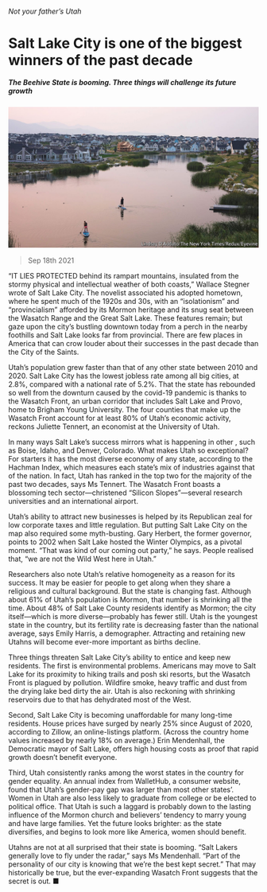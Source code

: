 ###### Not your father’s Utah

# Salt Lake City is one of the biggest winners of the past decade 

##### The Beehive State is booming. Three things will challenge its future growth 

![image](images/20210918_USP004_0.jpg) 

> Sep 18th 2021 

“IT LIES PROTECTED behind its rampart mountains, insulated from the stormy physical and intellectual weather of both coasts,” Wallace Stegner wrote of Salt Lake City. The novelist associated his adopted hometown, where he spent much of the 1920s and 30s, with an “isolationism” and “provincialism” afforded by its Mormon heritage and its snug seat between the Wasatch Range and the Great Salt Lake. These features remain; but gaze upon the city’s bustling downtown today from a perch in the nearby foothills and Salt Lake looks far from provincial. There are few places in America that can crow louder about their successes in the past decade than the City of the Saints.

Utah’s population grew faster than that of any other state between 2010 and 2020. Salt Lake City has the lowest jobless rate among all big cities, at 2.8%, compared with a national rate of 5.2%. That the state has rebounded so well from the downturn caused by the covid-19 pandemic is thanks to the Wasatch Front, an urban corridor that includes Salt Lake and Provo, home to Brigham Young University. The four counties that make up the Wasatch Front account for at least 80% of Utah’s economic activity, reckons Juliette Tennert, an economist at the University of Utah.


In many ways Salt Lake’s success mirrors what is happening in other , such as Boise, Idaho, and Denver, Colorado. What makes Utah so exceptional? For starters it has the most diverse economy of any state, according to the Hachman Index, which measures each state’s mix of industries against that of the nation. In fact, Utah has ranked in the top two for the majority of the past two decades, says Ms Tennert. The Wasatch Front boasts a blossoming tech sector—christened “Silicon Slopes”—several research universities and an international airport.

Utah’s ability to attract new businesses is helped by its Republican zeal for low corporate taxes and little regulation. But putting Salt Lake City on the map also required some myth-busting. Gary Herbert, the former governor, points to 2002 when Salt Lake hosted the Winter Olympics, as a pivotal moment. “That was kind of our coming­ out party,” he says. People realised that, “we are not the Wild West here in Utah.”

Researchers also note Utah’s relative homogeneity as a reason for its success. It may be easier for people to get along when they share a religious and cultural background. But the state is changing fast. Although about 61% of Utah’s population is Mormon, that number is shrinking all the time. About 48% of Salt Lake County residents identify as Mormon; the city itself—which is more diverse—probably has fewer still. Utah is the youngest state in the country, but its fertility rate is decreasing faster than the national average, says Emily Harris, a demographer. Attracting and retaining new Utahns will become ever-more important as births decline.

Three things threaten Salt Lake City’s ability to entice and keep new residents. The first is environmental problems. Americans may move to Salt Lake for its proximity to hiking trails and posh ski resorts, but the Wasatch Front is plagued by pollution. Wildfire smoke, heavy traffic and dust from the drying lake bed dirty the air. Utah is also reckoning with shrinking reservoirs due to  that has dehydrated most of the West.

Second, Salt Lake City is becoming unaffordable for many long-time residents. House prices have surged by nearly 25% since August of 2020, according to Zillow, an online-listings platform. (Across the country home values increased by nearly 18% on average.) Erin Mendenhall, the Democratic mayor of Salt Lake, offers high housing costs as proof that rapid growth doesn’t benefit everyone.

Third, Utah consistently ranks among the worst states in the country for gender equality. An annual index from WalletHub, a consumer website, found that Utah’s gender-pay gap was larger than most other states’. Women in Utah are also less likely to graduate from college or be elected to political office. That Utah is such a laggard is probably down to the lasting influence of the Mormon church and believers’ tendency to marry young and have large families. Yet the future looks brighter: as the state diversifies, and begins to look more like America, women should benefit.

Utahns are not at all surprised that their state is booming. “Salt Lakers generally love to fly under the radar,” says Ms Mendenhall. “Part of the personality of our city is knowing that we’re the best kept secret.” That may historically be true, but the ever-expanding Wasatch Front suggests that the secret is out. ■

